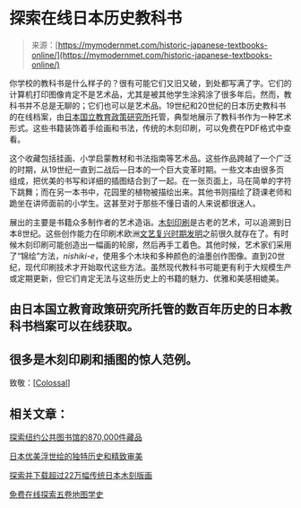 <!--yml

类别：未分类

日期：2024年5月29日 12:39:07

-->

# 探索在线日本历史教科书

> 来源：[https://mymodernmet.com/historic-japanese-textbooks-online/](https://mymodernmet.com/historic-japanese-textbooks-online/)

你学校的教科书是什么样子的？很有可能它们又旧又破，到处都写满了字。它们的计算机打印图像肯定不是艺术品，尤其是被其他学生涂鸦涂了很多年后。然而，教科书并不总是无聊的；它们也可以是艺术品。19世纪和20世纪的日本历史教科书的在线档案，由[日本国立教育政策研究所](https://www.nier.go.jp/library/rarebooks/)托管，典型地展示了教科书作为一种艺术形式。这些书籍装饰着手绘画和书法，传统的木刻印刷，可以免费在PDF格式中查看。

这个收藏包括挂画、小学启蒙教材和书法指南等艺术品。这些作品跨越了一个广泛的时期，从19世纪一直到二战后—日本的一个巨大变革时期。一些文本由很多页组成，把优美的书写和详细的插图结合到了一起。在一张页面上，马在简单的字符下跳舞；而在另一本书中，花园里的植物被描绘出来。其他书则描绘了跷课老师和跪坐在讲师面前的小学生。这甚至对于那些不懂日语的人来说都很迷人。

展出的主要是书籍众多制作者的艺术造诣。[木刻印刷](https://mymodernmet.com/ukiyo-e-japanese-woodblock-prints/)是古老的艺术，可以追溯到日本8世纪。这些创作能力在印刷术欧洲[文艺复兴时期发明](https://mymodernmet.com/history-of-the-printing-press/)之前很久就存在了。有时候木刻印刷可能创造出一幅画的轮廓，然后再手工着色。其他时候，艺术家们采用了“锦绘”方法，*nishiki-e*，使用多个木块和多种颜色的油墨创作图像。直到20世纪，现代印刷技术才开始取代这些方法。虽然现代教科书可能更有利于大规模生产或定期更新，但它们肯定无法与这些历史上的书籍的魅力、优雅和美感相媲美。

## 由日本国立教育政策研究所托管的数百年历史的日本教科书档案可以在线获取。

## 很多是木刻印刷和插图的惊人范例。

致敬：[[Colossal](https://www.thisiscolossal.com/2024/01/japanese-rare-textbooks/)]

## 相关文章：

[探索纽约公共图书馆的870,000件藏品](https://mymodernmet.com/ny-public-library-online-archives/)

[日本优美浮世绘的独特历史和精致审美](https://mymodernmet.com/ukiyo-e-japanese-woodblock-prints/)

[探索并下载超过22万幅传统日本木刻版画](https://mymodernmet.com/japanese-woodblock-prints-ukiyo-e/)

[免费在线探索五卷地图学史](https://mymodernmet.com/the-history-of-cartography-online/)

